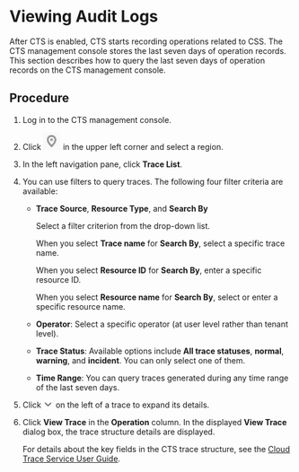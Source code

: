 # Viewing Audit Logs<a name="css_01_0051"></a>

After CTS is enabled, CTS starts recording operations related to CSS. The CTS management console stores the last seven days of operation records. This section describes how to query the last seven days of operation records on the CTS management console.

## Procedure<a name="section1482553663115"></a>

1.  Log in to the CTS management console.
2.  Click  ![](figures/icon-region.png)  in the upper left corner and select a region.
3.  In the left navigation pane, click  **Trace List**.
4.  You can use filters to query traces. The following four filter criteria are available:
    -   **Trace Source**,  **Resource Type**, and  **Search By**

        Select a filter criterion from the drop-down list.

        When you select  **Trace name**  for  **Search By**, select a specific trace name.

        When you select  **Resource ID**  for  **Search By**, enter a specific resource ID.

        When you select  **Resource name**  for  **Search By**, select or enter a specific resource name.

    -   **Operator**: Select a specific operator \(at user level rather than tenant level\).
    -   **Trace Status**: Available options include  **All trace statuses**,  **normal**,  **warning**, and  **incident**. You can only select one of them.
    -   **Time Range**: You can query traces generated during any time range of the last seven days.

5.  Click  ![](figures/icon-expand.png)  on the left of a trace to expand its details.
6.  Click  **View Trace**  in the  **Operation**  column. In the displayed  **View Trace**  dialog box, the trace structure details are displayed.

    For details about the key fields in the CTS trace structure, see the  [Cloud Trace Service User Guide](https://docs.otc.t-systems.com/en-us/usermanual/cts/en-us_topic_0030579718.html).


